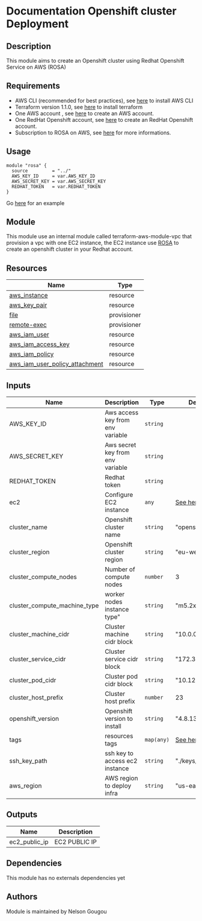 # Documentation Openshift cluster Deployment
## Description

This module aims to create an Openshift cluster using Redhat Openshift Service on AWS (ROSA)

## Requirements

- AWS CLI (recommended for best practices), see [here](https://docs.aws.amazon.com/cli/latest/userguide/install-cliv2.html) to install AWS CLI
- Terraform version 1.1.0, see [here](https://learn.hashicorp.com/tutorials/terraform/install-cli) to install terraform
- One AWS account , see [here](https://aws.amazon.com/fr/premiumsupport/knowledge-center/create-and-activate-aws-account/) to create an AWS account.
- One RedHat Openshift account, see [here](https://sso.redhat.com/auth/realms/redhat-external/protocol/openid-connect/registrations?client_id=https%3A%2F%2Fwww.redhat.com%2Fwapps%2Fugc-oidc&redirect_uri=https%3A%2F%2Fwww.redhat.com%2Fwapps%2Fugc%2Fprotected%2Faccount.html&response_type=code&scope=openid) to create an RedHat Openshift account.
- Subscription to ROSA on AWS, see [here](https://aws.amazon.com/fr/rosa/) for more informations.

## Usage 
```hcl
module "rosa" {
  source         = "../"
  AWS_KEY_ID     = var.AWS_KEY_ID
  AWS_SECRET_KEY = var.AWS_SECRET_KEY
  REDHAT_TOKEN   = var.REDHAT_TOKEN
}
```
Go [here](example/variables.tf) for an example

## Module
This module use an internal module called terraform-aws-module-vpc that provision a vpc with one EC2 instance, the EC2 instance use [ROSA](https://aws.amazon.com/fr/rosa/) to create an openshift cluster in your Redhat account.

## Resources 
| Name | Type | 
|-------------|-----------------------|
|[aws_instance](https://registry.terraform.io/providers/hashicorp/aws/latest/docs/resources/Instance)| resource |
|[aws_key_pair](https://registry.terraform.io/providers/hashicorp/aws/latest/docs/resources/key_pair)| resource |
|[file](https://www.terraform.io/docs/language/resources/provisioners/file.html) | provisioner |
|[remote-exec](https://www.terraform.io/docs/language/resources/provisioners/remote-exec.html) | provisioner |
|[aws_iam_user](https://registry.terraform.io/providers/hashicorp/aws/latest/docs/resources/iam_user) | resource |
|[aws_iam_access_key](https://registry.terraform.io/providers/hashicorp/aws/latest/docs/resources/iam_access_key) | resource |
|[aws_iam_policy](https://registry.terraform.io/providers/hashicorp/aws/latest/docs/resources/iam_policy) | resource |
|[aws_iam_user_policy_attachment](https://registry.terraform.io/providers/hashicorp/aws/latest/docs/resources/iam_user_policy_attachment) | resource |

## Inputs
| Name        | Description           | Type | Default | Required |
|-------------|-----------------------|------|---------|----------|
|AWS_KEY_ID   | Aws access key from env variable | ``string`` | | yes |
|AWS_SECRET_KEY | Aws secret key from env variable | ``string`` | | yes |
|REDHAT_TOKEN | Redhat token | ``string`` | | yes |
|ec2 | Configure EC2 instance | ``any`` | [See here](./variables.tf) | no |
|cluster_name | Openshift cluster name | ``string`` | "openshift-test" | no |
|cluster_region | Openshift cluster region | ``string`` | "eu-west-1" | no |
|cluster_compute_nodes | Number of compute nodes | ``number`` | 3 | no |
|cluster_compute_machine_type | worker nodes instance type" | ``string`` | "m5.2xlarge" | no |
|cluster_machine_cidr | Cluster machine cidr block | ``string`` | "10.0.0.0/16" | no |
|cluster_service_cidr | Cluster service cidr block | ``string`` | "172.30.0.0/16" | no |
|cluster_pod_cidr | Cluster pod cidr block | ``string`` | "10.128.0.0/14" | no |
|cluster_host_prefix | Cluster host prefix | ``number`` | 23 | no |
|openshift_version | Openshift version to install | ``string`` | "4.8.13" | no |
|tags | resources tags | ``map(any)`` | [See here](./variables.tf) | no |
|ssh_key_path | ssh key to access ec2 instance | ``string`` | "./keys/id_rsa" | no |
|aws_region | AWS region to deploy infra | ``string`` | "us-east-1" | no |

## Outputs
| Name         | Description           |
|--------------|-----------------------|
|ec2_public_ip | EC2 PUBLIC IP         |


## Dependencies
This module has no externals dependencies yet

## Authors
Module is maintained by Nelson Gougou
